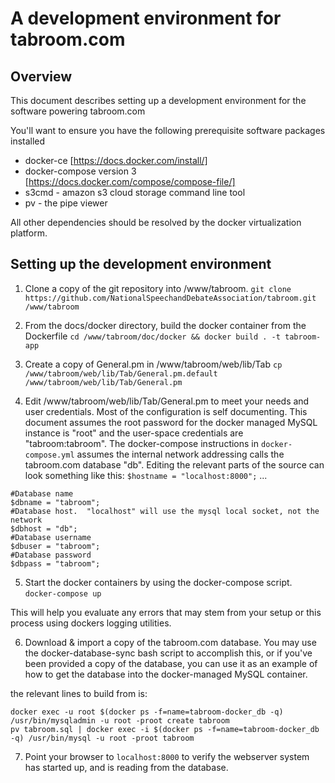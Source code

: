 # A development environment for tabroom.com

## Overview
This document describes setting up a development environment for the software powering tabroom.com

You'll want to ensure you have the following prerequisite software packages installed
 - docker-ce [https://docs.docker.com/install/] 
 - docker-compose version 3 [https://docs.docker.com/compose/compose-file/]
 - s3cmd - amazon s3 cloud storage command line tool
 - pv - the pipe viewer

All other dependencies should be resolved by the docker virtualization platform.

## Setting up the development environment

1. Clone a copy of the git repository into /www/tabroom.
`git clone https://github.com/NationalSpeechandDebateAssociation/tabroom.git /www/tabroom`

2. From the docs/docker directory, build the docker container from the Dockerfile
`cd /www/tabroom/doc/docker && docker build . -t tabroom-app`

3. Create a copy of General.pm in /www/tabroom/web/lib/Tab
`cp /www/tabroom/web/lib/Tab/General.pm.default /www/tabroom/web/lib/Tab/General.pm`

4. Edit /www/tabroom/web/lib/Tab/General.pm to meet your needs and user credentials. Most of the configuration is self documenting.
This document assumes the root password for the docker managed MySQL instance is "root" and the user-space credentials are "tabroom:tabroom". The docker-compose instructions in `docker-compose.yml` assumes the internal network addressing calls the tabroom.com database "db". Editing the relevant parts of the source can look something like this:
`$hostname = "localhost:8000";`
...

```
#Database name
$dbname = "tabroom";
#Database host.  "localhost" will use the mysql local socket, not the network
$dbhost = "db";
#Database username
$dbuser = "tabroom";
#Database password
$dbpass = "tabroom";
```

5. Start the docker containers by using the docker-compose script.
`docker-compose up`

This will help you evaluate any errors that may stem from your setup or this process using dockers logging utilities.

6. Download & import a copy of the tabroom.com database.
You may use the docker-database-sync bash script to accomplish this, or if you've been provided a copy of the database, you can use it as an example of how to get the database into the docker-managed MySQL container.

the relevant lines to build from is: 
```
docker exec -u root $(docker ps -f=name=tabroom-docker_db -q) /usr/bin/mysqladmin -u root -proot create tabroom
pv tabroom.sql | docker exec -i $(docker ps -f=name=tabroom-docker_db -q) /usr/bin/mysql -u root -proot tabroom

```

7. Point your browser to `localhost:8000` to verify the webserver system has started up, and is reading from the database.
